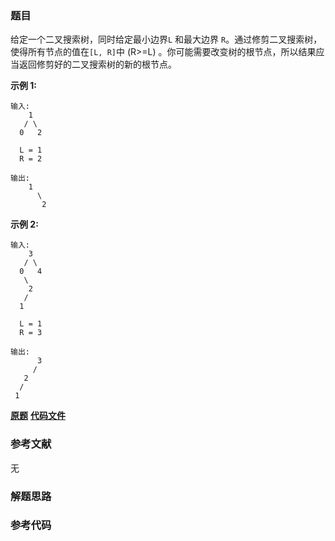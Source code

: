### 题目
给定一个二叉搜索树，同时给定最小边界`L` 和最大边界 `R`。通过修剪二叉搜索树，使得所有节点的值在`[L, R]`中 (R>=L)
。你可能需要改变树的根节点，所以结果应当返回修剪好的二叉搜索树的新的根节点。

**示例 1:**

    
    
    输入: 
        1
       / \
      0   2
    
      L = 1
      R = 2
    
    输出: 
        1
          \
           2
    

**示例 2:**

    
    
    输入: 
        3
       / \
      0   4
       \
        2
       /
      1
    
      L = 1
      R = 3
    
    输出: 
          3
         / 
       2   
      /
     1
    

 **[原题](https://leetcode-cn.com/problems/trim-a-binary-search-tree/)**    **[代码文件]()**


### 参考文献
无

### 解题思路




### 参考代码

```go


```




